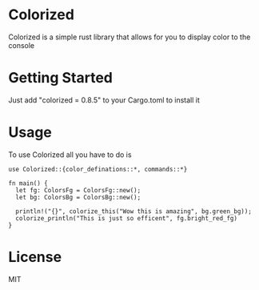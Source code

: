 # Colorized

Colorized is a simple rust library that allows for you to display color to the console

# Getting Started

Just add "colorized = 0.8.5" to your Cargo.toml to install it

# Usage

To use Colorized all you have to do is

```
use Colorized::{color_definations::*, commands::*}

fn main() {
  let fg: ColorsFg = ColorsFg::new();
  let bg: ColorsBg = ColorsBg::new();

  println!("{}", colorize_this("Wow this is amazing", bg.green_bg));
  colorize_println("This is just so efficent", fg.bright_red_fg)
}
```

# License

MIT
